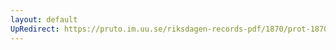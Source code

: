 ```yaml
---
layout: default
UpRedirect: https://pruto.im.uu.se/riksdagen-records-pdf/1870/prot-1870--ak--307.pdf
---
```

